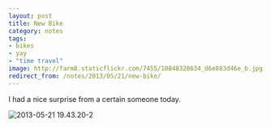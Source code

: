 ```yaml
---
layout: post
title: New Bike
category: notes
tags:
- bikes
- yay
- "time travel"
image: http://farm8.staticflickr.com/7455/10848320634_d6e883d46e_b.jpg
redirect_from: /notes/2013/05/21/new-bike/
---
```



I had a nice surprise from a certain someone today.

<div class="photos">
<img src="http://farm8.staticflickr.com/7455/10848320634_d6e883d46e_b.jpg" class="pop-out" alt="2013-05-21 19.43.20-2">
</div>
